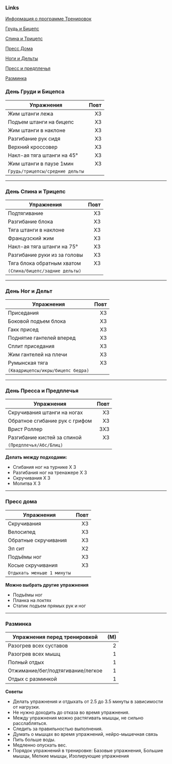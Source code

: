 ### Links 

[Информация о программе Тренировок](DESCRIPTION.md)

[Грудь и Бицепс](#день-груди-и-бицепса)

[Спина и Трицепс](#день-спина-и-трицепс)

[Пресс Дома](#пресс-дома)

[Ноги и Дельты](#день-ног-и-дельт)

[Пресс и предплечья](#день-пресса-и-предплечья)

[Разминка](#разминка)



### День Груди и Бицепса
| Упражнения | Повт |
| --- | ---: |
| Жим штанги лежа | X3 |
| Подъем штанги на бицепс | X3 |
| Жим штанги в наклоне | X3 |
| Разгибание рук сидя | X3 |
| Верхний кроссовер | X3 |
| Накл-ая тяга штанги на 45° | X3 |
| Жим штанги в паузе 1мин | X3 |
| `Грудь/трицепсы/cредние дельты` |  |

--- 
### День Спина и Трицепс 
| Упражнения | Повт |
| --- | ---: |
| Подтягивание | X3 |
| Разгибание блока | X3 |
| Тяга штанги в наклоне | X3 |
| Французский жим | X3 |
| Накл-ая тяга штанги на 75° | X3 |
| Разгибание руки из за головы | X3 |
| Тяга блока обратным хватом | X3 |
| ``(Спина/бицепс/задние дельты)`` |  |

---
### День Ног и Дельт
| Упражнения | Повт |
| ---- | ---: |
| Приседания | X3 |
| Боковой подъем блока | X3 |
| Гакк присед | X3 |
| Поднятие гантелей вперед | X3 |
| Сплит приседания | X3 |
| Жим гантелей на плечи | X3 |
| Румынская тяга | X3 |
| `(Квадрицепсы/икры/бицепс бедра)` |  |

---
### День Пресса и Предплечья
| Упражнения | Повт |
| --- | ---: |
| Скручивания штанги на ногах | X3 |
| Обратное сгибание рук с грифом | X3 |
| Врист Роллер | 3X3 |
| Разгибание кистей за спиной | X3 |
| `(Предплечья/Абс/Блиц)` |  |

**Делать между подходами:**
- Сгибания ног на турнике X 3
- Разгибания ног на тренажере X 3
- Скручивания X 3
- Молитва X 3
 
---
### Пресс дома
| Упражнения | Повт |
| --- | ---: |
| Скручивания | X3 |
| Велосипед | X3 |
| Обратные скручивания | X3 |
| Эл сит | X2 |
| Подъёмы ног | X3 |
| Косые скручивания | X3 |
| `Отдыхать меньше 1 минуты` |  |

**Можно выбрать другие упражнения**
- Подъёмы ног
- Планка на локтях
- Статик подъем прямых рук и ног

---
### Разминка
| Упражнения перед тренировкой | (М) |
| --- | ---: |
| Разогрев всех суставов | 2 |
| Разогрев всех мышц | 1 |
| Полный отдых | 1 |
| Отжимание/бег/подтягивание/легкое | 1 |
| Отдых с разминкой| 1 |

**Советы**
- Делать упражнения и отдыхать от 2.5 до 3.5 минуты в зависимости от нагрузки.
- Не нужно доходить до отказа во время упражнения.
- Между упражнения можно растягивать мышцы, не сильно расслабляться.
- Следить за правильностью выполнения.
- Думать о мышцах во время упражнений, нейро-мышечная связь
- Пить больше воды.
- Медленно опускать вес.
- Порядок упражнений в тренировке: Базовые упражнения, Большие мышцы, Мелкие мышцы, Изолирующие упражнения
